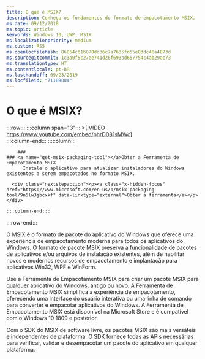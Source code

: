 ```yaml
---
title: O que é MSIX?
description: Conheça os fundamentos do formato de empacotamento MSIX.
ms.date: 09/12/2018
ms.topic: article
keywords: Windows 10, UWP, MSIX
ms.localizationpriority: medium
ms.custom: RS5
ms.openlocfilehash: 86054c61b870dd36c7a7635fd55e83dc40a4873d
ms.sourcegitcommit: 1c3a0f5c27ee741d26f693ad657754c4ab29ac73
ms.translationtype: HT
ms.contentlocale: pt-BR
ms.lasthandoff: 09/23/2019
ms.locfileid: "71189884"
---
```

# <a name="what-is-msix"></a>O que é MSIX?


 :::row:::
    :::column span="3":::
        >[!VIDEO https://www.youtube.com/embed/phrD081sMWc]      
    :::column-end:::
:::column:::

        ###     
    ### <a name="get-msix-packaging-tool"></a>Obter a Ferramenta de Empacotamento MSIX
          Instale o aplicativo para atualizar instaladores do Windows existentes a serem empacotados no formato MSIX.

      <div class="nextstepaction"><p><a class="x-hidden-focus" href="https://www.microsoft.com/en-us/p/msix-packaging-tool/9n5lw3jbcxkf" data-linktype="external">Obter a ferramenta</a></p></div>
      
    :::column-end:::
:::row-end:::

O MSIX é o formato de pacote do aplicativo do Windows que oferece uma experiência de empacotamento moderna para todos os aplicativos do Windows. O formato de pacote MSIX preserva a funcionalidade de pacotes de aplicativos e/ou arquivos de instalação existentes, além de habilitar novos e modernos recursos de empacotamento e implantação para aplicativos Win32, WPF e WinForm.

Use a Ferramenta de Empacotamento MSIX para criar um pacote MSIX para qualquer aplicativo do Windows, antigo ou novo. A Ferramenta de Empacotamento MSIX simplifica a experiência de empacotamento, oferecendo uma interface do usuário interativa ou uma linha de comando para converter e empacotar aplicativos do Windows. A Ferramenta de Empacotamento MSIX está disponível na Microsoft Store e é compatível com o Windows 10 1809 e posterior.

Com o SDK do MSIX de software livre, os pacotes MSIX são mais versáteis e independentes de plataforma. O SDK fornece todas as APIs necessárias para verificar, validar e desempacotar um pacote do aplicativo em qualquer plataforma. 



